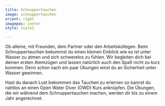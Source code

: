 ```yaml
---
title: Schnuppertauchen
image: schnuppertauchen
orient: right
imagepos: center
style: style1

---
```

Ob alleine, mit Freunden, dem Partner oder den Arbeitskollegen. 
Beim Schnuppertauchen bekommst du einen kleinen Einblick wie es ist unter Wasser zu atmen und sich schwerelos zu fühlen. Wir begleiten dich bei deinen ersten Atemzügen und lassen natürlich auch den Spaß nicht zu kurz kommen. Denn schon nach ein paar Übungen wirst du an Sicherheit unter Wasser gewinnen.

Hast du danach Lust bekommen das Tauchen zu erlernen so kannst du nahtlos an einen Open Water Diver (OWD) Kurs anknüpfen. Die Übungen, die wir während dem Schnuppertauchen machen, werden dir bis zu einem Jahr angerechnet.
